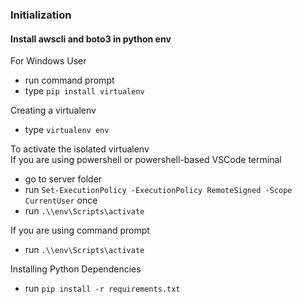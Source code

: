 ### Initialization

#### Install awscli and boto3 in python env

For Windows User
- run command prompt
- type `pip install virtualenv`

Creating a virtualenv
- type `virtualenv env`

To activate the isolated virtualenv  
If you are using powershell or powershell-based VSCode terminal
- go to server folder
- run `Set-ExecutionPolicy -ExecutionPolicy RemoteSigned -Scope CurrentUser` once
- run `.\\env\Scripts\activate`

If you are using command prompt
- run `.\\env\Scripts\activate`

Installing Python Dependencies
- run `pip install -r requirements.txt`